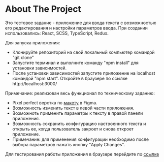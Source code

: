 <h1>About The Project</h1>

Это тестовое задание - приложение для ввода текста с возможностью его редактирования и настройки параметров ввода.
При создании использовались: React, SCSS, TypeScript, Redux.

Для запуска приложения:
* Клонируйте репозиторий на свой локальный компьютер командой "git clone"
* Запустите терминал и выполните команду "npm install" для установки зависимостей.
* После установки зависимостей запустите приложение на localhost командой "npm start". Откройте в браузере по ссылке http://localhost:3000/

Примечание: реализован весь функционал по техническому заданию:
- Pixel perfect верстка по <a href='https://www.figma.com/file/ZvBLBPt8WJ2MGIjFRmi8EI/Designmodo-Test-Task?node-id=0%3A1&t=Kqm85rQTCa3gHEMB-0'>макету</a> в Figma.
- Возможность изменить текст в левой части приложения. 
- Возможноть применить параметры к тексту в правой панели приложения. 
- Возможность сохранить конфигурацию настроенного текста и открыть ее, когда пользователь закроет и снова откроет приложение.
- Примечание: для применения конфигурации необходимо после выбора параметров нажать кнопку "Apply Changes".

Для тестирования работы приложения в браузере перейдите по <a href='https://desigmondo-test-task.vercel.app/'>ссылке</a>  
